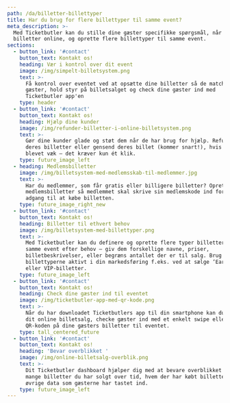 ```yaml
---
path: /da/billetter-billettyper
title: Har du brug for flere billettyper til samme event?
meta_description: >-
  Med Ticketbutler kan du stille dine gæster specifikke spørgsmål, når du sælger
  billetter online, og oprette flere billettyper til samme event. 
sections:
  - button_link: '#contact'
    button_text: Kontakt os!
    heading: Vær i kontrol over dit event
    image: /img/simpelt-billetsystem.png
    text: >-
      Få kontrol over eventet ved at opsætte dine billetter så de matcher dine
      gæster, hold styr på billetsalget og check dine gæster ind med
      Ticketbutler app'en
    type: header
  - button_link: '#contact'
    button_text: Kontakt os!
    heading: Hjælp dine kunder
    image: /img/refunder-billetter-i-online-billetsystem.png
    text: >-
      Gør dine kunder glade og støt dem når de har brug for hjælp. Refundér
      deres billetter eller gensend deres billet (kommer snart!), hvis den er
      blevet væk – det kræver kun ét klik.  
    type: future_image_left
  - heading: Medlemsbilletter
    image: /img/billetsystem-med-medlemsskab-til-medlemmer.jpg
    text: >-
      Har du medlemmer, som får gratis eller billigere billetter? Opret
      medlemsbilletter så medlemmet skal skrive sin medlemskode ind for at få
      adgang til at købe billetten.
    type: future_image_right_new
  - button_link: '#contact'
    button_text: Kontakt os!
    heading: Billetter til ethvert behov
    image: /img/billetsystem-med-billettyper.png
    text: >-
      Med Ticketbutler kan du definere og oprette flere typer billetter til
      samme event efter behov – giv dem forskellige navne, priser,
      billetbeskrivelser, eller begræns antallet der er til salg. Brug
      billettyperne aktivt i din markedsføring f.eks. ved at sælge ‘Early bird’-
      eller VIP-billetter.
    type: future_image_left
  - button_link: '#contact'
    button_text: Kontakt os!
    heading: Check dine gæster ind til eventet
    image: /img/ticketbutler-app-med-qr-kode.png
    text: >-
      Når du har downloadet Ticketbutlers app til din smartphone kan du følge
      dit online billetsalg, checke gæster ind med et enkelt swipe eller scanne
      QR-koden på dine gæsters billetter til eventet.
    type: tall_centered_future
  - button_link: '#contact'
    button_text: Kontakt os!
    heading: 'Bevar overblikket '
    image: /img/online-billetsalg-overblik.png
    text: >-
      Dit Ticketbutler dashboard hjælper dig med at bevare overblikket over hvor
      mange billetter du har solgt over tid, hvem der har købt billetter og den
      øvrige data som gæsterne har tastet ind. 
    type: future_image_left
---
```


